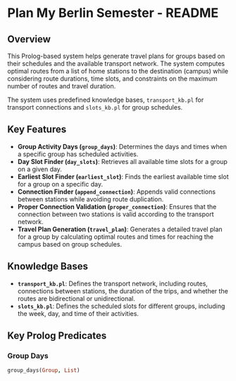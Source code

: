 
# Plan My Berlin Semester - README

## Overview

This Prolog-based system helps generate travel plans for groups based on their schedules and the available transport network. The system computes optimal routes from a list of home stations to the destination (campus) while considering route durations, time slots, and constraints on the maximum number of routes and travel duration.

The system uses predefined knowledge bases, `transport_kb.pl` for transport connections and `slots_kb.pl` for group schedules.

## Key Features

- **Group Activity Days (`group_days`)**: Determines the days and times when a specific group has scheduled activities.
- **Day Slot Finder (`day_slots`)**: Retrieves all available time slots for a group on a given day.
- **Earliest Slot Finder (`earliest_slot`)**: Finds the earliest available time slot for a group on a specific day.
- **Connection Finder (`append_connection`)**: Appends valid connections between stations while avoiding route duplication.
- **Proper Connection Validation (`proper_connection`)**: Ensures that the connection between two stations is valid according to the transport network.
- **Travel Plan Generation (`travel_plan`)**: Generates a detailed travel plan for a group by calculating optimal routes and times for reaching the campus based on group schedules.

## Knowledge Bases

- **`transport_kb.pl`**: Defines the transport network, including routes, connections between stations, the duration of the trips, and whether the routes are bidirectional or unidirectional.
- **`slots_kb.pl`**: Defines the scheduled slots for different groups, including the week, day, and time of their activities.

## Key Prolog Predicates

### Group Days
```prolog
group_days(Group, List)
